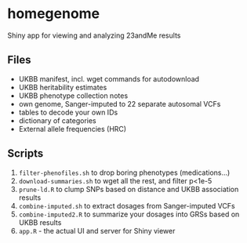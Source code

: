 # homegenome
Shiny app for viewing and analyzing 23andMe results

## Files
* UKBB manifest, incl. wget commands for autodownload
* UKBB heritability estimates
* UKBB phenotype collection notes
* own genome, Sanger-imputed to 22 separate autosomal VCFs
* tables to decode your own IDs
* dictionary of categories
* External allele frequencies (HRC)

## Scripts
1. `filter-phenofiles.sh` to drop boring phenotypes (medications...)
2. `download-summaries.sh` to wget all the rest, and filter p<1e-5
3. `prune-ld.R` to clump SNPs based on distance and UKBB association results
4. `combine-imputed.sh` to extract dosages from Sanger-imputed VCFs
5. `combine-imputed2.R` to summarize your dosages into GRSs based on UKBB results
6. `app.R` - the actual UI and server for Shiny viewer
